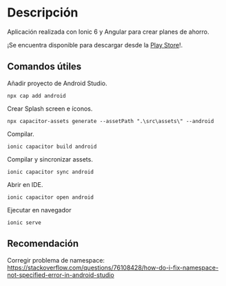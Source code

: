 # Descripción

Aplicación realizada con Ionic 6 y Angular para crear planes de ahorro.

¡Se encuentra disponible para descargar desde la [Play Store](https://play.google.com/store/apps/details?id=lechediaz.plan_ahorros&pcampaignid=web_share)!.

## Comandos útiles

Añadir proyecto de Android Studio.

```
npx cap add android
```

Crear Splash screen e íconos.

```
npx capacitor-assets generate --assetPath ".\src\assets\" --android
```

Compilar.

```
ionic capacitor build android
```

Compilar y sincronizar assets.

```
ionic capacitor sync android
```

Abrir en IDE.

```
ionic capacitor open android
```

Ejecutar en navegador

```
ionic serve
```

## Recomendación

Corregir problema de namespace: https://stackoverflow.com/questions/76108428/how-do-i-fix-namespace-not-specified-error-in-android-studio
